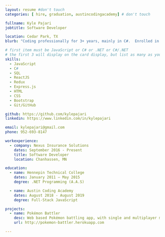 ```yaml
---
layout: resume #don't touch
categories: [ hire, graduation, austincodingacademy] # don't touch

fullname: Kyle Pajari
jobtitle: Software Developer

location: Cedar Park, TX
blurb: "Coding professionally for 3+ years, mainly in C#.  Enrolled in ACA to learn JavaScript."

# first item must be JavaScript or C# or .NET or C#/.NET
# the first 3 will display on the card display, but list as many as you want, they will be visible on your hire page
skills:
  - JavaScript
  - C#
  - SQL
  - ReactJS
  - Redux
  - Express.js
  - HTML
  - CSS
  - Bootstrap
  - Git/GitHub

github: https://github.com/kylepajari
linkedin: https://www.linkedin.com/in/kylepajari

email: kylepajari@gmail.com
phone: 952-693-8147

workexperience:
  - company: Nexus Insurance Solutions
    dates: September 2016 - Present
    title: Software Developer
    location: Chanhassen, MN

education:
  - name: Hennepin Technical College
    dates: January 2011 – May 2015
    degree: .NET Programming (A.A.S)

  - name: Austin Coding Academy
    dates: August 2018 - August 2019
    degree: Full-Stack JavaScript

projects:
  - name: Pokémon Battler
    desc: Web based Pokémon battling app, with single and multiplayer modes.
    url: http://pokemon-battler.herokuapp.com

---
```

